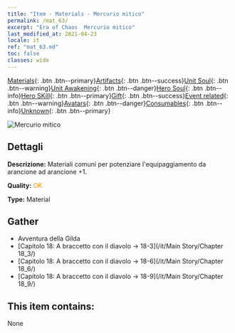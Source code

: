 ```yaml
---
title: "Item - Materials - Mercurio mitico"
permalink: /mat_63/
excerpt: "Era of Chaos  Mercurio mitico"
last_modified_at: 2021-04-23
locale: it
ref: "mat_63.md"
toc: false
classes: wide
---
```

 [Materials](/ItemsIT/){: .btn .btn--primary}[Artifacts](/ItemsIT/Artifacts/){: .btn .btn--success}[Unit Soul](/ItemsIT/UnitSoul/){: .btn .btn--warning}[Unit Awakening](/ItemsIT/UnitAwakening/){: .btn .btn--danger}[Hero Soul](/ItemsIT/HeroSoul/){: .btn .btn--info}[Hero SKill](/ItemsIT/HeroSkill/){: .btn .btn--primary}[Gift](/ItemsIT/Gift/){: .btn .btn--success}[Event related](/ItemsIT/Events/){: .btn .btn--warning}[Avatars](/ItemsIT/Avatars/){: .btn .btn--danger}[Consumables](/ItemsIT/Consumables/){: .btn .btn--info}[Unknown](/ItemsIT/Unknown/){: .btn .btn--primary}

 ![Mercurio mitico](/images/t/i_cailiao_shuiyin3.png)

## Dettagli
 **Descrizione:** Materiali comuni per potenziare l'equipaggiamento da arancione ad arancione +1.

 **Quality:** <span style="color: #FF8C00">OK</span>

 **Type:** Material

## Gather

*    Avventura della Gilda 
*    [Capitolo 18: A braccetto con il diavolo -> 18-3](/it/Main Story/Chapter 18_3/) 
*    [Capitolo 18: A braccetto con il diavolo -> 18-6](/it/Main Story/Chapter 18_6/) 
*    [Capitolo 18: A braccetto con il diavolo -> 18-9](/it/Main Story/Chapter 18_9/) 

## This item contains:

  None

